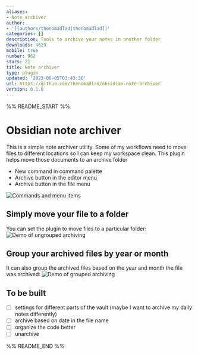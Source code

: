```yaml
---
aliases:
- Note archiver
author:
- '[[authors/thenomadlad|thenomadlad]]'
categories: []
description: Tools to archive your notes in another folder
downloads: 4629
mobile: true
number: 962
stars: 21
title: Note archiver
type: plugin
updated: '2023-06-05T03:43:36'
url: https://github.com/thenomadlad/obsidian-note-archiver
version: 0.1.0
---
```


%% README_START %%

# Obsidian note archiver

This is a simple note archiver utility. Some of my workflows need to move files to different locations so I can keep
my workspace clean. This plugin helps move those documents to an archive folder

- New command in command palette
- Archive button in the editor menu
- Archive button in the file menu

![Commands and menu items](https://raw.githubusercontent.com/thenomadlad/obsidian-note-archiver/HEAD/docs/img/commands_and_menu_items.png)

## Simply move your file to a folder

You can set the plugin to move files to a particular folder:
![Demo of ungrouped archiving](https://raw.githubusercontent.com/thenomadlad/obsidian-note-archiver/HEAD/docs/img/demo_ungrouped.gif)

## Group your archived files by year or month

It can also group the archived files based on the year and month the file was archived:
![Demo of grouped archiving](https://raw.githubusercontent.com/thenomadlad/obsidian-note-archiver/HEAD/docs/img/demo_grouped.gif)

## To be built

- [ ] settings for different parts of the vault (maybe I want to archive my daily notes differently)
- [ ] archive based on date in the file name
- [ ] organize the code better
- [ ] unarchive

%% README_END %%